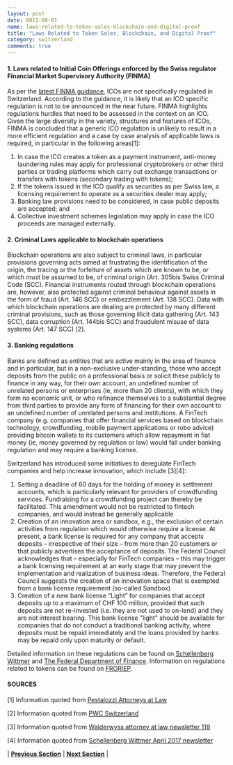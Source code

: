 ```yaml
---
layout: post
date: 0011-08-01
name: laws-related-to-token-sales-blockchain-and-digital-proof
title: "Laws Related to Token Sales, Blockchain, and Digital Proof"
category: switzerland
comments: true
---
```



#### 1. Laws related to Initial Coin Offerings enforced by the Swiss regulator Financial Market Supervisory Authority (FINMA)
As per the [latest FINMA guidance](https://www.finma.ch/en/news/2017/09/20170929-mm-ico/), ICOs are not specifically regulated in Switzerland. According to the guidance, it is likely that an ICO specific regulation is not to be announced in the near future. FINMA highlights regulations hurdles that need to be assessed in the context on an ICO. Given the large diversity in the variety, structures and features of ICOs, FINMA is concluded that a generic ICO regulation is unlikely to result in a more efficient regulation and a case by case analysis of applicable laws is required, in particular in the following areas[1]:

   1. In case the ICO creates a token as a payment instrument, anti-money laundering rules may apply for professional cryptobrokers or other third parties or trading platforms which carry out exchange transactions or transfers with tokens (secondary trading with tokens);
   2. If the tokens issued in the ICO qualify as securities as per Swiss law, a licensing requirement to operate as a securities dealer may apply;
   3. Banking law provisions need to be considered, in case public deposits are accepted; and
   4. Collective investment schemes legislation may apply in case the ICO proceeds are managed externally.

#### 2. Criminal Laws applicable to blockchain operations
Blockchain operations are also subject to criminal laws, in particular provisions governing acts aimed at frustrating the identification of the origin, the tracing or the forfeiture of assets which are known to be, or which must be assumed to be, of criminal origin (Art. 305bis Swiss Criminal Code (SCC). Financial instruments routed through blockchain operations are, however, also protected against criminal behaviour against assets in the form of fraud (Art. 146 SCC) or embezzlement (Art. 138 SCC). Data with which blockchain operations are dealing are protected by many different criminal provisions, such as those governing illicit data gathering (Art. 143 SCC), data corruption (Art. 144bis SCC) and fraudulent misuse of data systems (Art. 147 SCC) [2].

#### 3. Banking regulations
Banks are defined as entities that are active mainly in the area of finance and in particular, but in a non-exclusive under-standing, those who accept deposits from the public on a professional basis or solicit these publicly to finance in any way, for their own account, an undefined number of unrelated persons or enterprises (ie, more than 20 clients), with which they form no economic unit, or who refinance themselves to a substantial degree from third parties to provide any form of financing for their own account to an undefined number of unrelated persons and institutions. A FinTech company (e.g. companies that offer financial services based on blockchain technology, crowdfunding, mobile payment applications or robo advice) providing bitcoin wallets to its customers which allow repayment in fiat money (ie, money governed by regulation or law) would fall under banking regulation and may require a banking license. 

Switzerland has introduced some initiatives to deregulate FinTech companies and help increase innovation, which include [3][4]:

   1. Setting a deadline of 60 days for the holding of money in settlement accounts, which is particularly relevant for providers of crowdfunding services. Fundraising for a crowdfunding project can thereby be facilitated. This amendment would not be restricted to fintech companies, and would instead be generally applicable
   2. Creation of an innovation area or sandbox, e.g., the exclusion of certain activities from regulation which would otherwise require a license. At present, a bank license is required for any company that accepts deposits – irrespective of their size – from more than 20 customers or that publicly advertises the acceptance of deposits. The Federal Council acknowledges that – especially for FinTech companies – this may trigger a bank licensing requirement at an early stage that may prevent the implementation and realization of business ideas. Therefore, the Federal Council suggests the creation of an innovation space that is exempted from a bank license requirement (so-called Sandbox)
   3. Creation of a new bank license “Light” for companies that accept deposits up to a maximum of CHF 100 million, provided that such deposits are not re-invested (i.e. they are not used to on-lend) and they are not interest bearing. This bank license "light" should be available for companies that do not conduct a traditional banking activity, where deposits must be repaid immediately and the loans provided by banks may be repaid only upon maturity or default.

Detailed information on these regulations can be found on [Schellenberg Wittmer](https://www.swlegal.ch/Publications/Newsletter/FinTech-regulation-and-blockchain-applications-in.aspx) and [The Federal Department of Finance](https://www.efd.admin.ch/efd/en/home/dokumentation/nsb-news_list.msg-id-64356.html).
Information on regulations related to tokens can be found on [FRORIEP](https://blog.froriep.com/en/how-crypto-token-qualify-under-swiss-law-a-comprehensive-framework).

#### SOURCES

[1] Information quoted from [Pestalozzi Attorneys at Law](https://pestalozzilaw.com/en/news/legal-insights/initial-coin-offerings-ico-or-token-generating-events-tge-switzerland-/)

[2] Information quoted from [PWC Switzerland](https://news.pwc.ch/wp-content/uploads/2016/02/en_current-state-of-regulation_blockchain_financial-industry_switzerland.pdf)

[3] Information quoted from [Walderwyss attorney at law newsletter 118](https://www.walderwyss.com/publications/2092.pdf)

[4] Information quoted from [Schellenberg Wittmer April 2017 newsletter](https://www.swlegal.ch/Publications/Newsletter/FinTech-regulation-and-blockchain-applications-in.aspx) 


| **[Previous Section]( https://neo-project.github.io/global-blockchain-compliance-hub//switzerland/switzerland-governing-by-law.html)** | **[Next Section]( https://neo-project.github.io/global-blockchain-compliance-hub//switzerland/switzerland-securities-related-laws.html)** |
